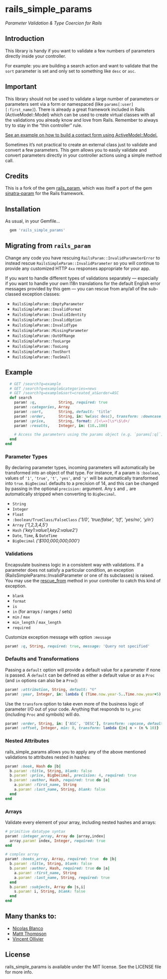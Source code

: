 # rails_simple_params
_Parameter Validation & Type Coercion for Rails_

## Introduction

This library is handy if you want to validate a few numbers of parameters
directly inside your controller.

For example: you are building a search action and want to validate that the
`sort` parameter is set and only set to something like `desc` or `asc`.

## Important

This library should not be used to validate a large number of parameters or
parameters sent via a form or namespaced (like `params[:user][:first_name]`).
There is already a great framework included in Rails (ActiveModel::Model) which
can be used to create virtual classes with all the validations you already know
and love from Rails. Remember to always try to stay in the “thin controller” rule.

[See an example on how to build a contact form using ActiveModel::Model.][active-model-example]

Sometimes it’s not practical to create an external class just to validate and
convert a few parameters. This gem allows you to easily validate and convert
parameters directly in your controller actions using a simple method call.

## Credits

This is a fork of the gem [rails_param][gem-rails-param], which was itself a
port of the gem [sinatra-param][gem-sinatra-param] for the Rails framework.

## Installation

As usual, in your Gemfile...

``` ruby
  gem 'rails_simple_params'
```

## Migrating from `rails_param`

Change any code you have rescuing `RailsParam::InvalidParameterError` to instead
rescue `RailsSimpleParam::InvalidParameter` so you will continue to provide any
customized HTTP `4xx` responses appropriate for your app.

If you want to handle different types of validations separately — especially if
you want to handle your own I18n translations for the default English error
messages provided by this gem — you can rescue from any/all of the sub-classed
exception classes:

- `RailsSimpleParam::EmptyParameter`
- `RailsSimpleParam::InvalidFormat`
- `RailsSimpleParam::InvalidIdentity`
- `RailsSimpleParam::InvalidOption`
- `RailsSimpleParam::InvalidType`
- `RailsSimpleParam::MissingParameter`
- `RailsSimpleParam::OutOfRange`
- `RailsSimpleParam::TooLarge`
- `RailsSimpleParam::TooLong`
- `RailsSimpleParam::TooShort`
- `RailsSimpleParam::TooSmall`

## Example

``` ruby
  # GET /search?q=example
  # GET /search?q=example&categories=news
  # GET /search?q=example&sort=created_at&order=ASC
  def search
    param! :q,          String, required: true
    param! :categories, Array
    param! :sort,       String, default: 'title'
    param! :order,      String, in: %w(asc desc), transform: :downcase, default: 'asc'
    param! :price,      String, format: /[<\=>]\s*\$\d+/
    param! :results,    Integer, in: (10..100)

    # Access the parameters using the params object (e.g. `params[:q]`) as you usually do...
  end
end
```

### Parameter Types

By declaring parameter types, incoming parameters will automatically be
transformed into an object of that type. For instance, if a param is `:boolean`,
values of `'1'`, `'true'`, `'t'`, `'yes'`, and `'y'` will be automatically
transformed into `true`. `BigDecimal` defaults to a precision of 14, and this
can be changed by passing in the optional `precision:` argument. Any `$` and `,`
are automatically stripped when converting to `BigDecimal`.

- `String`
- `Integer`
- `Float`
- `:boolean/TrueClass/FalseClass` _('1/0', 'true/false', 't/f', 'yes/no', 'y/n')_
- `Array` _('1,2,3,4,5')_
- `Hash` _('key1:value1,key2:value2')_
- `Date`, `Time`, & `DateTime`
- `BigDecimal` _('$100,000,000,000')_

### Validations

Encapsulate business logic in a consistent way with validations. If a parameter
does not satisfy a particular condition, an exception
(RailsSimpleParams::InvalidParameter or one of its subclasses) is raised. You
may use the [rescue_from][method-rescue-from] method in your controller to catch
this kind of exception.

- `blank`
- `format`
- `is`
- `in` (for arrays / ranges / sets)
- `min` / `max`
- `min_length` / `max_length`
- `required`

Customize exception message with option `:message`

```ruby
param! :q, String, required: true, message: 'Query not specified'
```

### Defaults and Transformations

Passing a `default` option will provide a default value for a parameter if none
is passed. A `default` can be defined as either a default value or as a `Proc`
(and `in` options can also be a `Proc`):

```ruby
param! :attribution, String, default: "©"
param! :year, Integer, in: lambda { (Time.now.year-5..Time.now.year+5) }, default: lambda { Time.now.year }
```

Use the `transform` option to take even more of the business logic of parameter
I/O out of your code. Anything that responds to `to_proc` (including `Proc` and
symbols) will do.

```ruby
param! :order, String, in: ['ASC', 'DESC'], transform: :upcase, default: 'ASC'
param! :offset, Integer, min: 0, transform: lambda {|n| n - (n % 10)}
```

### Nested Attributes

rails_simple_params allows you to apply any of the above mentioned validations
to attributes nested in hashes:

```ruby
param! :book, Hash do |b|
  b.param! :title, String, blank: false
  b.param! :price, BigDecimal, precision: 4, required: true
  b.param! :author, Hash, required: true do |a|
    a.param! :first_name, String
    a.param! :last_name, String, blank: false
  end
end
```

### Arrays

Validate every element of your array, including nested hashes and arrays:

```ruby
# primitive datatype syntax
param! :integer_array, Array do |array,index|
  array.param! index, Integer, required: true
end

# complex array
param! :books_array, Array, required: true  do |b|
  b.param! :title, String, blank: false
  b.param! :author, Hash, required: true do |a|
    a.param! :first_name, String
    a.param! :last_name, String, required: true
  end
  b.param! :subjects, Array do |s,i|
    s.param! i, String, blank: false
  end
end
```

## Many thanks to:

- [Nicolas Blanco](http://twitter.com/nblanco_fr)
- [Mattt Thompson](https://twitter.com/mattt)
- [Vincent Ollivier](https://twitter.com/vinc686)

## License

rails_simple_params is available under the MIT license. See the LICENSE file for more info.

[active-model-example]: http://blog.remarkablelabs.com/2012/12/activemodel-model-rails-4-countdown-to-2013
[gem-rails-param]: https://github.com/nicolasblanco/rails_param
[gem-sinatra-param]: https://github.com/mattt/sinatra-param
[method-rescue-from]: http://api.rubyonrails.org/classes/ActiveSupport/Rescuable/ClassMethods.html#method-i-rescue_from

